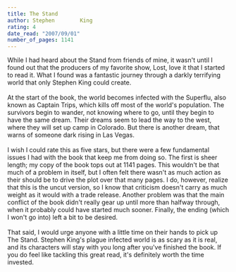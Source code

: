```yaml
---
title: The Stand
author: Stephen        King
rating: 4
date_read: "2007/09/01"
number_of_pages: 1141
---
```


While I had heard about the Stand from friends of mine, it wasn't until I found out that the producers of my favorite show, Lost, love it that I started to read it. What I found was a fantastic journey through a darkly terrifying world that only Stephen King could create.<br/><br/>At the start of the book, the world becomes infected with the Superflu, also known as Captain Trips, which kills off most of the world's population. The survivors begin to wander, not knowing where to go, until they begin to have the same dream. Their dreams seem to lead the way to the west, where they will set up camp in Colorado. But there is another dream, that warns of someone dark rising in Las Vegas. <br/><br/>I wish I could rate this as five stars, but there were a few fundamental issues I had with the book that keep me from doing so. The first is sheer length; my copy of the book tops out at 1141 pages. This wouldn't be that much of a problem in itself, but I often felt there wasn't as much action as their should be to drive the plot over that many pages. I do, however, realize that this is the uncut version, so I know that criticism doesn't carry as much weight as it would with a trade release. Another problem was that the main conflict of the book didn't really gear up until more than halfway through, when it probably could have started much sooner. Finally, the ending (which I won't go into) left a bit to be desired.<br/><br/>That said, I would urge anyone with a little time on their hands to pick up The Stand. Stephen King's plague infected world is as scary as it is real, and its characters will stay with you long after you've finished the book. If you do feel like tackling this great read, it's definitely worth the time invested.